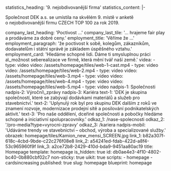 statistics_heading: '9. nejobdivovanější firma'
statistics_content: |-
  <p>Společnost DEK a.s. se umístila na skvělém 9. místě v anketě o&nbsp;nejobdivovanější firmu CZECH TOP 100 za rok 2019.
  </p>
company_last_heading: 'Poctivost ...'
company_last_tile: '... hrajeme fair play a prodáváme za dobré ceny.'
employment_title: 'Věříme že ...'
employment_paragraph: 'že poctivost k sobě, kolegům, zákazníkům, dodavatelům i státní správě je základem úspěšného vztahu.'
employment_card: 'Hledáme schopné lidi. Dáme ti smysluplnou práci a\_možnost seberealizace ve firmě, která mění tvář naší země.'
videa:
  -
    type: video
    video: /assets/homepage/tiles/web-1-cast.mp4
  -
    type: video
    video: /assets/homepage/tiles/web-2.mp4
  -
    type: video
    video: /assets/homepage/tiles/web-3.mp4
  -
    type: video
    video: /assets/homepage/tiles/web-4.mp4
  -
    type: video
    video: /assets/homepage/tiles/web-5.mp4
  -
    type: video
nadpis-1: Společnosti
nadpis-2: Výroční\_zprávy
nadpis-3: Kariéra
text-1: 'DEK je skupina společností, které se zabývají dodávkami materiálů a služeb pro stavebnictví.'
text-2: 'Uplynulý rok byl pro skupinu DEK dalším z roků ve znamení rozvoje, modernizace prodejní sítě a posilování podnikatelských aktivit.'
text-3: 'Pro naše oddělení, dceřiné společnosti a pobočky hledáme schopné a iniciativní spolupracovníky.'
odkaz_1: /nase-spolecnosti
odkaz_2: '/pro-media?type=vyrocni-zpravy'
odkaz_3: /kariera
nadpis-mobil: 'Udáváme trendy ve stavebnictví – obchod, výroba a specializované služby.'
obrazek: homepage/tiles/Kamion_new_mensi_SCREEN.jpg
link_1: b82a307f-618c-4cbd-9bde-c22c276f08e8
link_2: a54241ed-fdab-422d-a8f4-53c965960f9f
link_3: a2ce72b8-2429-410d-bda9-9451aa80ac19
title: Homepage
template: homepage
is_hidden: true
id: db0ae4e3-4f10-4802-bc40-0b880cbf02c7
non-sticky: true
uikit: true
scripts:
  - homepage
  - cardsincreasing
published: true
slug: homepage
blueprint: homepage
